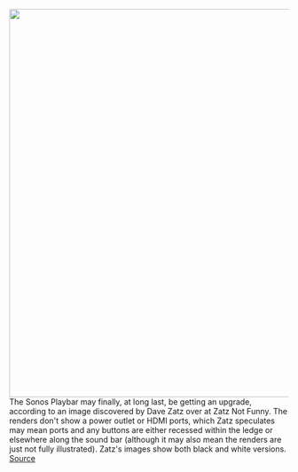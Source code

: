 <img src='https://cdn.vox-cdn.com/thumbor/GuRw5TU79o-NwsrMwiV_ro7Es04=/0x0:1600x1100/1200x800/filters:focal(475x382:731x638)/cdn.vox-cdn.com/uploads/chorus_image/image/66743943/new_sonos_playbar.5.jpg' width='700px' /><br/>
The Sonos Playbar may finally, at long last, be getting an upgrade, according to an image discovered by Dave Zatz over at Zatz Not Funny. The renders don't show a power outlet or HDMI ports, which Zatz speculates may mean ports and any buttons are either recessed within the ledge or elsewhere along the sound bar (although it may also mean the renders are just not fully illustrated). Zatz's images show both black and white versions.
<a href='https://www.theverge.com/2020/5/2/21245203/sonos-upgrade-playbar-new'> Source <a/>